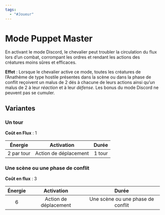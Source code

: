 ```yaml
---
tags:
  - "#Joueur"
---
```

# Mode Puppet Master

En activant le mode Discord, le chevalier peut troubler la circulation du flux lors d’un combat, corrompant les ordres et rendant les actions des créatures moins sûres et efficaces.

**Effet** : Lorsque le chevalier active ce mode, toutes les créatures de l’Anathème de type hostile présentes dans la scène ou dans la phase de conflit reçoivent un malus de 2 dés à chacune de leurs actions ainsi qu’un malus de 2 à leur _réaction_ et à leur _défense_. Les bonus du mode Discord ne peuvent pas se cumuler.
## Variantes
### Un tour
**Coût en Flux** : 1

|  Énergie   |        Activation         | Durée  |
| :--------: | :-----------------------: | :----: |
| 2 par tour | Action de déplacement<br> | 1 tour |
### Une scène ou une phase de conflit
**Coût en flux** : 3

| Énergie |        Activation         |               Durée               |
| :-----: | :-----------------------: | :-------------------------------: |
|    6    | Action de déplacement<br> | Une scène ou une phase de conflit 

